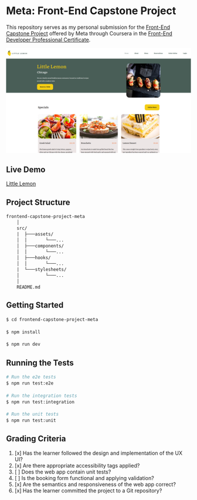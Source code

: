 # Meta: Front-End Capstone Project

This repository serves as my personal submission for the [Front-End Capstone Project](https://www.coursera.org/learn/meta-front-end-developer-capstone?specialization=meta-front-end-developer) offered by Meta through Coursera in the [Front-End Developer Professional Certificate](https://www.coursera.org/professional-certificates/meta-front-end-developer).




![Little Lemon](./littlelemon.png)




## Live Demo

[Little Lemon](https://jesusgraterol.github.io/frontend-capstone-project-meta/)





## Project Structure

```
frontend-capstone-project-meta
    │
    src/
    |  ├───assets/
    │  │       └───...
    │  ├───components/
    │  │       └───...
    │  ├───hooks/
    │  │       └───...
    |  └───stylesheets/
    │          └───...
    │
    README.md
```





## Getting Started

```bash
$ cd frontend-capstone-project-meta

$ npm install

$ npm run dev
```




## Running the Tests

```bash
# Run the e2e tests
$ npm run test:e2e

# Run the integration tests
$ npm run test:integration

# Run the unit tests
$ npm run test:unit
```




## Grading Criteria

1. [x] Has the learner followed the design and implementation of the UX UI?
2. [x] Are there appropriate accessibility tags applied?
3. [ ] Does the web app contain unit tests?
4. [ ] Is the booking form functional and applying validation?
5. [x] Are the semantics and responsiveness of the web app correct?
6. [x] Has the learner committed the project to a Git repository?